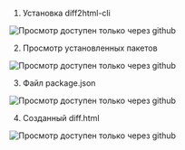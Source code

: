 1. Установка diff2html-cli

![Просмотр доступен только через github](/JS4/img241.png)

2. Просмотр установленных пакетов

![Просмотр доступен только через github](/JS4/img242.png)

3. Файл package.json

![Просмотр доступен только через github](/JS4/imgP.png)

4. Созданный diff.html

![Просмотр доступен только через github](/JS4/img243.png)
